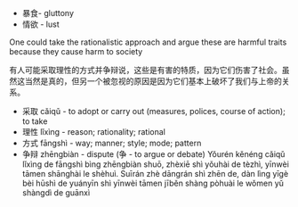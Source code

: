 - 暴食- gluttony
- 情欲 - lust

One could take the rationalistic approach and argue these are harmful traits because they cause harm to society

有人可能采取理性的方式并争辩说，这些是有害的特质，因为它们伤害了社会。虽然这当然是真的，但另一个被忽视的原因是因为它们基本上破坏了我们与上帝的关系。

- 采取 cǎiqǔ - to adopt or carry out (measures, polices, course of action); to take
- 理性 lǐxìng - reason; rationality; rational
- 方式 fāngshì - way; manner; style; mode; pattern
- 争辩 zhēngbiàn - dispute (争 - to argue or debate)
Yǒurén kěnéng cǎiqǔ lǐxìng de fāngshì bìng zhēngbiàn shuō, zhèxiē shì yǒuhài de tèzhì, yīnwèi tāmen shānghài le shèhuì. Suīrán zhè dāngrán shì zhēn de, dàn lìng yīgè bèi hūshì de yuányīn shì yīnwèi tāmen jīběn shàng pòhuài le wǒmen yǔ shàngdì de guānxì
